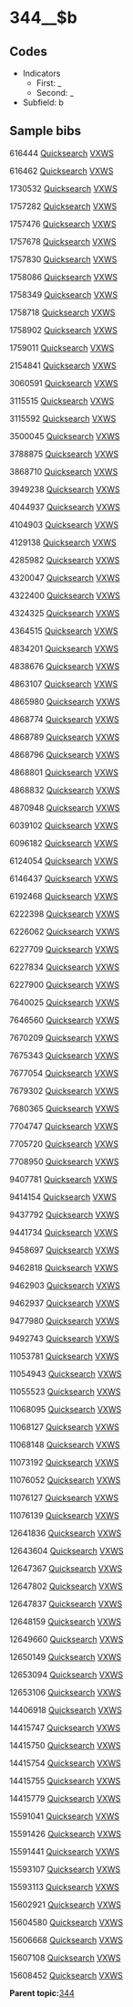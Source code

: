 # 344\_\_$b

## Codes

-   Indicators
    -   First: \_
    -   Second: \_
-   Subfield: b

## Sample bibs

616444 [Quicksearch](https://search.library.yale.edu/catalog/616444) [VXWS](http://prodorbis.library.yale.edu:7014/vxws/GetHoldingsService?bibId=616444)

616462 [Quicksearch](https://search.library.yale.edu/catalog/616462) [VXWS](http://prodorbis.library.yale.edu:7014/vxws/GetHoldingsService?bibId=616462)

1730532 [Quicksearch](https://search.library.yale.edu/catalog/1730532) [VXWS](http://prodorbis.library.yale.edu:7014/vxws/GetHoldingsService?bibId=1730532)

1757282 [Quicksearch](https://search.library.yale.edu/catalog/1757282) [VXWS](http://prodorbis.library.yale.edu:7014/vxws/GetHoldingsService?bibId=1757282)

1757476 [Quicksearch](https://search.library.yale.edu/catalog/1757476) [VXWS](http://prodorbis.library.yale.edu:7014/vxws/GetHoldingsService?bibId=1757476)

1757678 [Quicksearch](https://search.library.yale.edu/catalog/1757678) [VXWS](http://prodorbis.library.yale.edu:7014/vxws/GetHoldingsService?bibId=1757678)

1757830 [Quicksearch](https://search.library.yale.edu/catalog/1757830) [VXWS](http://prodorbis.library.yale.edu:7014/vxws/GetHoldingsService?bibId=1757830)

1758086 [Quicksearch](https://search.library.yale.edu/catalog/1758086) [VXWS](http://prodorbis.library.yale.edu:7014/vxws/GetHoldingsService?bibId=1758086)

1758349 [Quicksearch](https://search.library.yale.edu/catalog/1758349) [VXWS](http://prodorbis.library.yale.edu:7014/vxws/GetHoldingsService?bibId=1758349)

1758718 [Quicksearch](https://search.library.yale.edu/catalog/1758718) [VXWS](http://prodorbis.library.yale.edu:7014/vxws/GetHoldingsService?bibId=1758718)

1758902 [Quicksearch](https://search.library.yale.edu/catalog/1758902) [VXWS](http://prodorbis.library.yale.edu:7014/vxws/GetHoldingsService?bibId=1758902)

1759011 [Quicksearch](https://search.library.yale.edu/catalog/1759011) [VXWS](http://prodorbis.library.yale.edu:7014/vxws/GetHoldingsService?bibId=1759011)

2154841 [Quicksearch](https://search.library.yale.edu/catalog/2154841) [VXWS](http://prodorbis.library.yale.edu:7014/vxws/GetHoldingsService?bibId=2154841)

3060591 [Quicksearch](https://search.library.yale.edu/catalog/3060591) [VXWS](http://prodorbis.library.yale.edu:7014/vxws/GetHoldingsService?bibId=3060591)

3115515 [Quicksearch](https://search.library.yale.edu/catalog/3115515) [VXWS](http://prodorbis.library.yale.edu:7014/vxws/GetHoldingsService?bibId=3115515)

3115592 [Quicksearch](https://search.library.yale.edu/catalog/3115592) [VXWS](http://prodorbis.library.yale.edu:7014/vxws/GetHoldingsService?bibId=3115592)

3500045 [Quicksearch](https://search.library.yale.edu/catalog/3500045) [VXWS](http://prodorbis.library.yale.edu:7014/vxws/GetHoldingsService?bibId=3500045)

3788875 [Quicksearch](https://search.library.yale.edu/catalog/3788875) [VXWS](http://prodorbis.library.yale.edu:7014/vxws/GetHoldingsService?bibId=3788875)

3868710 [Quicksearch](https://search.library.yale.edu/catalog/3868710) [VXWS](http://prodorbis.library.yale.edu:7014/vxws/GetHoldingsService?bibId=3868710)

3949238 [Quicksearch](https://search.library.yale.edu/catalog/3949238) [VXWS](http://prodorbis.library.yale.edu:7014/vxws/GetHoldingsService?bibId=3949238)

4044937 [Quicksearch](https://search.library.yale.edu/catalog/4044937) [VXWS](http://prodorbis.library.yale.edu:7014/vxws/GetHoldingsService?bibId=4044937)

4104903 [Quicksearch](https://search.library.yale.edu/catalog/4104903) [VXWS](http://prodorbis.library.yale.edu:7014/vxws/GetHoldingsService?bibId=4104903)

4129138 [Quicksearch](https://search.library.yale.edu/catalog/4129138) [VXWS](http://prodorbis.library.yale.edu:7014/vxws/GetHoldingsService?bibId=4129138)

4285982 [Quicksearch](https://search.library.yale.edu/catalog/4285982) [VXWS](http://prodorbis.library.yale.edu:7014/vxws/GetHoldingsService?bibId=4285982)

4320047 [Quicksearch](https://search.library.yale.edu/catalog/4320047) [VXWS](http://prodorbis.library.yale.edu:7014/vxws/GetHoldingsService?bibId=4320047)

4322400 [Quicksearch](https://search.library.yale.edu/catalog/4322400) [VXWS](http://prodorbis.library.yale.edu:7014/vxws/GetHoldingsService?bibId=4322400)

4324325 [Quicksearch](https://search.library.yale.edu/catalog/4324325) [VXWS](http://prodorbis.library.yale.edu:7014/vxws/GetHoldingsService?bibId=4324325)

4364515 [Quicksearch](https://search.library.yale.edu/catalog/4364515) [VXWS](http://prodorbis.library.yale.edu:7014/vxws/GetHoldingsService?bibId=4364515)

4834201 [Quicksearch](https://search.library.yale.edu/catalog/4834201) [VXWS](http://prodorbis.library.yale.edu:7014/vxws/GetHoldingsService?bibId=4834201)

4838676 [Quicksearch](https://search.library.yale.edu/catalog/4838676) [VXWS](http://prodorbis.library.yale.edu:7014/vxws/GetHoldingsService?bibId=4838676)

4863107 [Quicksearch](https://search.library.yale.edu/catalog/4863107) [VXWS](http://prodorbis.library.yale.edu:7014/vxws/GetHoldingsService?bibId=4863107)

4865980 [Quicksearch](https://search.library.yale.edu/catalog/4865980) [VXWS](http://prodorbis.library.yale.edu:7014/vxws/GetHoldingsService?bibId=4865980)

4868774 [Quicksearch](https://search.library.yale.edu/catalog/4868774) [VXWS](http://prodorbis.library.yale.edu:7014/vxws/GetHoldingsService?bibId=4868774)

4868789 [Quicksearch](https://search.library.yale.edu/catalog/4868789) [VXWS](http://prodorbis.library.yale.edu:7014/vxws/GetHoldingsService?bibId=4868789)

4868796 [Quicksearch](https://search.library.yale.edu/catalog/4868796) [VXWS](http://prodorbis.library.yale.edu:7014/vxws/GetHoldingsService?bibId=4868796)

4868801 [Quicksearch](https://search.library.yale.edu/catalog/4868801) [VXWS](http://prodorbis.library.yale.edu:7014/vxws/GetHoldingsService?bibId=4868801)

4868832 [Quicksearch](https://search.library.yale.edu/catalog/4868832) [VXWS](http://prodorbis.library.yale.edu:7014/vxws/GetHoldingsService?bibId=4868832)

4870948 [Quicksearch](https://search.library.yale.edu/catalog/4870948) [VXWS](http://prodorbis.library.yale.edu:7014/vxws/GetHoldingsService?bibId=4870948)

6039102 [Quicksearch](https://search.library.yale.edu/catalog/6039102) [VXWS](http://prodorbis.library.yale.edu:7014/vxws/GetHoldingsService?bibId=6039102)

6096182 [Quicksearch](https://search.library.yale.edu/catalog/6096182) [VXWS](http://prodorbis.library.yale.edu:7014/vxws/GetHoldingsService?bibId=6096182)

6124054 [Quicksearch](https://search.library.yale.edu/catalog/6124054) [VXWS](http://prodorbis.library.yale.edu:7014/vxws/GetHoldingsService?bibId=6124054)

6146437 [Quicksearch](https://search.library.yale.edu/catalog/6146437) [VXWS](http://prodorbis.library.yale.edu:7014/vxws/GetHoldingsService?bibId=6146437)

6192468 [Quicksearch](https://search.library.yale.edu/catalog/6192468) [VXWS](http://prodorbis.library.yale.edu:7014/vxws/GetHoldingsService?bibId=6192468)

6222398 [Quicksearch](https://search.library.yale.edu/catalog/6222398) [VXWS](http://prodorbis.library.yale.edu:7014/vxws/GetHoldingsService?bibId=6222398)

6226062 [Quicksearch](https://search.library.yale.edu/catalog/6226062) [VXWS](http://prodorbis.library.yale.edu:7014/vxws/GetHoldingsService?bibId=6226062)

6227709 [Quicksearch](https://search.library.yale.edu/catalog/6227709) [VXWS](http://prodorbis.library.yale.edu:7014/vxws/GetHoldingsService?bibId=6227709)

6227834 [Quicksearch](https://search.library.yale.edu/catalog/6227834) [VXWS](http://prodorbis.library.yale.edu:7014/vxws/GetHoldingsService?bibId=6227834)

6227900 [Quicksearch](https://search.library.yale.edu/catalog/6227900) [VXWS](http://prodorbis.library.yale.edu:7014/vxws/GetHoldingsService?bibId=6227900)

7640025 [Quicksearch](https://search.library.yale.edu/catalog/7640025) [VXWS](http://prodorbis.library.yale.edu:7014/vxws/GetHoldingsService?bibId=7640025)

7646560 [Quicksearch](https://search.library.yale.edu/catalog/7646560) [VXWS](http://prodorbis.library.yale.edu:7014/vxws/GetHoldingsService?bibId=7646560)

7670209 [Quicksearch](https://search.library.yale.edu/catalog/7670209) [VXWS](http://prodorbis.library.yale.edu:7014/vxws/GetHoldingsService?bibId=7670209)

7675343 [Quicksearch](https://search.library.yale.edu/catalog/7675343) [VXWS](http://prodorbis.library.yale.edu:7014/vxws/GetHoldingsService?bibId=7675343)

7677054 [Quicksearch](https://search.library.yale.edu/catalog/7677054) [VXWS](http://prodorbis.library.yale.edu:7014/vxws/GetHoldingsService?bibId=7677054)

7679302 [Quicksearch](https://search.library.yale.edu/catalog/7679302) [VXWS](http://prodorbis.library.yale.edu:7014/vxws/GetHoldingsService?bibId=7679302)

7680365 [Quicksearch](https://search.library.yale.edu/catalog/7680365) [VXWS](http://prodorbis.library.yale.edu:7014/vxws/GetHoldingsService?bibId=7680365)

7704747 [Quicksearch](https://search.library.yale.edu/catalog/7704747) [VXWS](http://prodorbis.library.yale.edu:7014/vxws/GetHoldingsService?bibId=7704747)

7705720 [Quicksearch](https://search.library.yale.edu/catalog/7705720) [VXWS](http://prodorbis.library.yale.edu:7014/vxws/GetHoldingsService?bibId=7705720)

7708950 [Quicksearch](https://search.library.yale.edu/catalog/7708950) [VXWS](http://prodorbis.library.yale.edu:7014/vxws/GetHoldingsService?bibId=7708950)

9407781 [Quicksearch](https://search.library.yale.edu/catalog/9407781) [VXWS](http://prodorbis.library.yale.edu:7014/vxws/GetHoldingsService?bibId=9407781)

9414154 [Quicksearch](https://search.library.yale.edu/catalog/9414154) [VXWS](http://prodorbis.library.yale.edu:7014/vxws/GetHoldingsService?bibId=9414154)

9437792 [Quicksearch](https://search.library.yale.edu/catalog/9437792) [VXWS](http://prodorbis.library.yale.edu:7014/vxws/GetHoldingsService?bibId=9437792)

9441734 [Quicksearch](https://search.library.yale.edu/catalog/9441734) [VXWS](http://prodorbis.library.yale.edu:7014/vxws/GetHoldingsService?bibId=9441734)

9458697 [Quicksearch](https://search.library.yale.edu/catalog/9458697) [VXWS](http://prodorbis.library.yale.edu:7014/vxws/GetHoldingsService?bibId=9458697)

9462818 [Quicksearch](https://search.library.yale.edu/catalog/9462818) [VXWS](http://prodorbis.library.yale.edu:7014/vxws/GetHoldingsService?bibId=9462818)

9462903 [Quicksearch](https://search.library.yale.edu/catalog/9462903) [VXWS](http://prodorbis.library.yale.edu:7014/vxws/GetHoldingsService?bibId=9462903)

9462937 [Quicksearch](https://search.library.yale.edu/catalog/9462937) [VXWS](http://prodorbis.library.yale.edu:7014/vxws/GetHoldingsService?bibId=9462937)

9477980 [Quicksearch](https://search.library.yale.edu/catalog/9477980) [VXWS](http://prodorbis.library.yale.edu:7014/vxws/GetHoldingsService?bibId=9477980)

9492743 [Quicksearch](https://search.library.yale.edu/catalog/9492743) [VXWS](http://prodorbis.library.yale.edu:7014/vxws/GetHoldingsService?bibId=9492743)

11053781 [Quicksearch](https://search.library.yale.edu/catalog/11053781) [VXWS](http://prodorbis.library.yale.edu:7014/vxws/GetHoldingsService?bibId=11053781)

11054943 [Quicksearch](https://search.library.yale.edu/catalog/11054943) [VXWS](http://prodorbis.library.yale.edu:7014/vxws/GetHoldingsService?bibId=11054943)

11055523 [Quicksearch](https://search.library.yale.edu/catalog/11055523) [VXWS](http://prodorbis.library.yale.edu:7014/vxws/GetHoldingsService?bibId=11055523)

11068095 [Quicksearch](https://search.library.yale.edu/catalog/11068095) [VXWS](http://prodorbis.library.yale.edu:7014/vxws/GetHoldingsService?bibId=11068095)

11068127 [Quicksearch](https://search.library.yale.edu/catalog/11068127) [VXWS](http://prodorbis.library.yale.edu:7014/vxws/GetHoldingsService?bibId=11068127)

11068148 [Quicksearch](https://search.library.yale.edu/catalog/11068148) [VXWS](http://prodorbis.library.yale.edu:7014/vxws/GetHoldingsService?bibId=11068148)

11073192 [Quicksearch](https://search.library.yale.edu/catalog/11073192) [VXWS](http://prodorbis.library.yale.edu:7014/vxws/GetHoldingsService?bibId=11073192)

11076052 [Quicksearch](https://search.library.yale.edu/catalog/11076052) [VXWS](http://prodorbis.library.yale.edu:7014/vxws/GetHoldingsService?bibId=11076052)

11076127 [Quicksearch](https://search.library.yale.edu/catalog/11076127) [VXWS](http://prodorbis.library.yale.edu:7014/vxws/GetHoldingsService?bibId=11076127)

11076139 [Quicksearch](https://search.library.yale.edu/catalog/11076139) [VXWS](http://prodorbis.library.yale.edu:7014/vxws/GetHoldingsService?bibId=11076139)

12641836 [Quicksearch](https://search.library.yale.edu/catalog/12641836) [VXWS](http://prodorbis.library.yale.edu:7014/vxws/GetHoldingsService?bibId=12641836)

12643604 [Quicksearch](https://search.library.yale.edu/catalog/12643604) [VXWS](http://prodorbis.library.yale.edu:7014/vxws/GetHoldingsService?bibId=12643604)

12647367 [Quicksearch](https://search.library.yale.edu/catalog/12647367) [VXWS](http://prodorbis.library.yale.edu:7014/vxws/GetHoldingsService?bibId=12647367)

12647802 [Quicksearch](https://search.library.yale.edu/catalog/12647802) [VXWS](http://prodorbis.library.yale.edu:7014/vxws/GetHoldingsService?bibId=12647802)

12647837 [Quicksearch](https://search.library.yale.edu/catalog/12647837) [VXWS](http://prodorbis.library.yale.edu:7014/vxws/GetHoldingsService?bibId=12647837)

12648159 [Quicksearch](https://search.library.yale.edu/catalog/12648159) [VXWS](http://prodorbis.library.yale.edu:7014/vxws/GetHoldingsService?bibId=12648159)

12649660 [Quicksearch](https://search.library.yale.edu/catalog/12649660) [VXWS](http://prodorbis.library.yale.edu:7014/vxws/GetHoldingsService?bibId=12649660)

12650149 [Quicksearch](https://search.library.yale.edu/catalog/12650149) [VXWS](http://prodorbis.library.yale.edu:7014/vxws/GetHoldingsService?bibId=12650149)

12653094 [Quicksearch](https://search.library.yale.edu/catalog/12653094) [VXWS](http://prodorbis.library.yale.edu:7014/vxws/GetHoldingsService?bibId=12653094)

12653106 [Quicksearch](https://search.library.yale.edu/catalog/12653106) [VXWS](http://prodorbis.library.yale.edu:7014/vxws/GetHoldingsService?bibId=12653106)

14406918 [Quicksearch](https://search.library.yale.edu/catalog/14406918) [VXWS](http://prodorbis.library.yale.edu:7014/vxws/GetHoldingsService?bibId=14406918)

14415747 [Quicksearch](https://search.library.yale.edu/catalog/14415747) [VXWS](http://prodorbis.library.yale.edu:7014/vxws/GetHoldingsService?bibId=14415747)

14415750 [Quicksearch](https://search.library.yale.edu/catalog/14415750) [VXWS](http://prodorbis.library.yale.edu:7014/vxws/GetHoldingsService?bibId=14415750)

14415754 [Quicksearch](https://search.library.yale.edu/catalog/14415754) [VXWS](http://prodorbis.library.yale.edu:7014/vxws/GetHoldingsService?bibId=14415754)

14415755 [Quicksearch](https://search.library.yale.edu/catalog/14415755) [VXWS](http://prodorbis.library.yale.edu:7014/vxws/GetHoldingsService?bibId=14415755)

14415779 [Quicksearch](https://search.library.yale.edu/catalog/14415779) [VXWS](http://prodorbis.library.yale.edu:7014/vxws/GetHoldingsService?bibId=14415779)

15591041 [Quicksearch](https://search.library.yale.edu/catalog/15591041) [VXWS](http://prodorbis.library.yale.edu:7014/vxws/GetHoldingsService?bibId=15591041)

15591426 [Quicksearch](https://search.library.yale.edu/catalog/15591426) [VXWS](http://prodorbis.library.yale.edu:7014/vxws/GetHoldingsService?bibId=15591426)

15591441 [Quicksearch](https://search.library.yale.edu/catalog/15591441) [VXWS](http://prodorbis.library.yale.edu:7014/vxws/GetHoldingsService?bibId=15591441)

15593107 [Quicksearch](https://search.library.yale.edu/catalog/15593107) [VXWS](http://prodorbis.library.yale.edu:7014/vxws/GetHoldingsService?bibId=15593107)

15593113 [Quicksearch](https://search.library.yale.edu/catalog/15593113) [VXWS](http://prodorbis.library.yale.edu:7014/vxws/GetHoldingsService?bibId=15593113)

15602921 [Quicksearch](https://search.library.yale.edu/catalog/15602921) [VXWS](http://prodorbis.library.yale.edu:7014/vxws/GetHoldingsService?bibId=15602921)

15604580 [Quicksearch](https://search.library.yale.edu/catalog/15604580) [VXWS](http://prodorbis.library.yale.edu:7014/vxws/GetHoldingsService?bibId=15604580)

15606668 [Quicksearch](https://search.library.yale.edu/catalog/15606668) [VXWS](http://prodorbis.library.yale.edu:7014/vxws/GetHoldingsService?bibId=15606668)

15607108 [Quicksearch](https://search.library.yale.edu/catalog/15607108) [VXWS](http://prodorbis.library.yale.edu:7014/vxws/GetHoldingsService?bibId=15607108)

15608452 [Quicksearch](https://search.library.yale.edu/catalog/15608452) [VXWS](http://prodorbis.library.yale.edu:7014/vxws/GetHoldingsService?bibId=15608452)

**Parent topic:**[344](../../tags/344/344.md)

